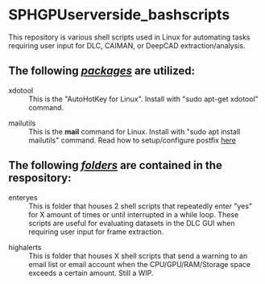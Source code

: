 # SPHGPUserverside_bashscripts

This repository is various shell scripts used in Linux for automating tasks requiring user input for DLC, CAIMAN, or DeepCAD extraction/analysis.

<h2>The following <i><b><u>packages</i></b></u> are utilized:</h2>
<dl><dt>xdotool</dt/>
<dd>This is the "AutoHotKey for Linux". Install with "sudo apt-get xdotool" command.</dd></dl>
<dl><dt>mailutils</dt/>
<dd>This is the <b>mail</b> command for Linux. Install with "sudo apt install mailutils" command. Read how to setup/configure postfix <a href="https://ubuntu.com/server/docs/mail-postfix">here</a></dd></dl>

<h2>The following <i><b><u>folders</i></b></u> are contained in the respository:</h2>
<dl><dt>enteryes</dt> 
<dd>This is folder that houses 2 shell scripts that repeatedly enter "yes" for X amount of times or until interrupted in a while loop. These scripts are useful for evaluating datasets in the DLC GUI when requiring user input for frame extraction.</dd></dl>
<dl><dt>highalerts</dt> 
<dd>This is folder that houses X shell scripts that send a warning to an email list or email account when the CPU/GPU/RAM/Storage space exceeds a certain amount. Still a WIP.

